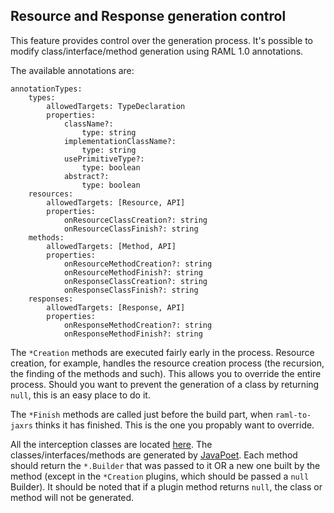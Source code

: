 ## Resource and Response generation control

This feature provides control over the generation process. It's possible to modify class/interface/method generation using RAML 1.0 annotations.

The available annotations are:
```raml
annotationTypes:
    types:
        allowedTargets: TypeDeclaration
        properties:
            className?:
                type: string
            implementationClassName?:
                type: string
            usePrimitiveType?:
                type: boolean
            abstract?:
                type: boolean
    resources:
        allowedTargets: [Resource, API]
        properties:
            onResourceClassCreation?: string
            onResourceClassFinish?: string
    methods:
        allowedTargets: [Method, API]
        properties:
            onResourceMethodCreation?: string
            onResourceMethodFinish?: string
            onResponseClassCreation?: string
            onResponseClassFinish?: string
    responses:
        allowedTargets: [Response, API]
        properties:
            onResponseMethodCreation?: string
            onResponseMethodFinish?: string
```

The `*Creation` methods are executed fairly early in the process. Resource creation, for example, handles the resource creation process
 (the recursion, the finding of the methods and such). This allows you to override the entire process. Should you want to prevent the generation of a class by returning `null`, this is an easy place to do it.

The `*Finish` methods are called just before the build part, when `raml-to-jaxrs` thinks it has finished. This is the one you propably want to override.

All the interception classes are located [here](src/main/java/org/raml/jaxrs/generator/extension/resources).
The classes/interfaces/methods are generated by [JavaPoet](https://github.com/square/javapoet).
Each method should return the `*.Builder` that was passed to it OR
a new one built by the method (except in the `*Creation` plugins, which should be passed a `null` Builder).
It should be noted that if a plugin method returns `null`, the class or method will not be generated.
